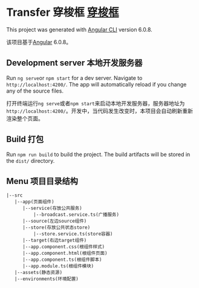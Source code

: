 # Transfer 穿梭框 [穿梭框](https://laamginghong.github.io/transfer/dist/transfer/index.html)

This project was generated with [Angular CLI](https://github.com/angular/angular-cli) version 6.0.8.

该项目基于[Angular](https://github.com/angular/angular-cli) 6.0.8。

## Development server 本地开发服务器

Run `ng serve`or `npm start` for a dev server. Navigate to `http://localhost:4200/`. The app will automatically reload if you change any of the source files.

打开终端运行`ng serve`或者`npm start`来启动本地开发服务器，服务器地址为`http://localhost:4200/`。开发中，当代码发生改变时，本项目会自动刷新重新渲染整个页面。

## Build 打包

Run `npm run build` to build the project. The build artifacts will be stored in the `dist/` directory. 

## Menu 项目目录结构
    |--src
       |--app(页面组件)
          |--service(存放公共服务)
              |--broadcast.service.ts(广播服务)
          |--source(左边source组件)
          |--store(存放公共状态store)
              |--store.service.ts(store容器)
          |--target(右边target组件)
          |--app.component.css(根组件样式)
          |--app.component.html(根组件页面)
          |--app.component.ts(根组件脚本)
          |--app.module.ts(根组件模块)
       |--assets(静态资源)
       |--environments(环境配置)
